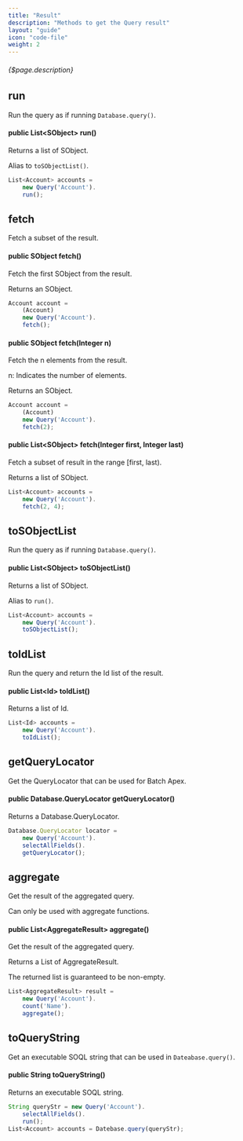 ```yaml
---
title: "Result"
description: "Methods to get the Query result"
layout: "guide"
icon: "code-file"
weight: 2
---
```


###### {$page.description}

<article id="1">

## run

Run the query as if running `Database.query()`.

#### public List\<SObject\> run()

Returns a list of SObject.

Alias to `toSObjectList()`.

```javascript
List<Account> accounts =
    new Query('Account').
    run();
```

</article>

<article id="2">

## fetch

Fetch a subset of the result.

#### public SObject fetch()

Fetch the first SObject from the result.

Returns an SObject.

```javascript
Account account =
    (Account)
    new Query('Account').
    fetch();
```

#### public SObject fetch(Integer n)

Fetch the n elements from the result.

n: Indicates the number of elements.

Returns an SObject.

```javascript
Account account =
    (Account)
    new Query('Account').
    fetch(2);
```

#### public List\<SObject\> fetch(Integer first, Integer last)

Fetch a subset of result in the range [first, last).

Returns a list of SObject.

```javascript
List<Account> accounts =
    new Query('Account').
    fetch(2, 4);
```

</article>

<article id="3">

## toSObjectList

Run the query as if running `Database.query()`.

#### public List\<SObject\> toSObjectList()

Returns a list of SObject.

Alias to `run()`.

```javascript
List<Account> accounts =
    new Query('Account').
    toSObjectList();
```

</article>

<article id="4">

## toIdList

Run the query and return the Id list of the result.

#### public List\<Id\> toIdList()

Returns a list of Id.

```javascript
List<Id> accounts =
    new Query('Account').
    toIdList();
```

</article>

<article id="5">

## getQueryLocator

Get the QueryLocator that can be used for Batch Apex.

#### public Database.QueryLocator getQueryLocator()

Returns a Database.QueryLocator.

```javascript
Database.QueryLocator locator =
    new Query('Account').
    selectAllFields().
    getQueryLocator();
```

</article>

<article id="6">

## aggregate

Get the result of the aggregated query.

Can only be used with aggregate functions.

#### public List\<AggregateResult\> aggregate()

Get the result of the aggregated query.

Returns a List of AggregateResult.

The returned list is guaranteed to be non-empty.

```javascript
List<AggregateResult> result =
    new Query('Account').
    count('Name').
    aggregate();
```

</article>

<article id="7">

## toQueryString

Get an executable SOQL string that can be used in `Dateabase.query()`.

#### public String toQueryString()

Returns an executable SOQL string.

```javascript
String queryStr = new Query('Account').
    selectAllFields().
    run();
List<Account> accounts = Datebase.query(queryStr);
```

</article>
